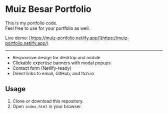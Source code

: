 # Muiz Besar Portfolio

This is my portfolio code.  
Feel free to use for your portfolio as well.

Live demo: [https://muiz-portfolio.netlify.app/](https://muiz-portfolio.netlify.app/)

---

- Responsive design for desktop and mobile
- Clickable expertise banners with modal popups
- Contact form (Netlify-ready)
- Direct links to email, GitHub, and Itch.io

## Usage

1. Clone or download this repository.
2. Open `index.html` in your browser.